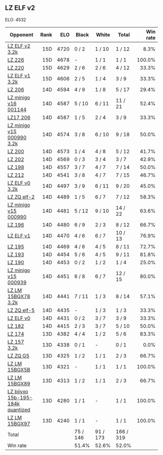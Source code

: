 ## LZ ELF v2 ##

ELO: 4532

Opponent | Rank | ELO | Black | White | Total | Win rate
---------|-----:|----:|-------|-------|-------|-------:
[LZ ELF v2 3.2k](LZ%20ELF%20v2%203.2k.md) | 15D | 4720 | 0 / 2 | 1 / 10 | 1 / 12 | 8.3%
[LZ 226](LZ%20226.md) | 15D | 4678 | - | 1 / 1 | 1 / 1 | 100.0%
[LZ 220](LZ%20220.md) | 15D | 4629 | 2 / 6 | 2 / 6 | 4 / 12 | 33.3%
[LZ ELF v1 3.2k](LZ%20ELF%20v1%203.2k.md) | 15D | 4606 | 2 / 5 | 1 / 4 | 3 / 9 | 33.3%
[LZ 206](LZ%20206.md) | 14D | 4594 | 4 / 9 | 1 / 8 | 5 / 17 | 29.4%
[LZ minigo v16 001144](LZ%20minigo%20v16%20001144.md) | 14D | 4587 | 5 / 10 | 6 / 11 | 11 / 21 | 52.4%
[LZ17 206](LZ17%20206.md) | 14D | 4587 | 1 / 5 | 2 / 4 | 3 / 9 | 33.3%
[LZ minigo v15 000990 3.2k](LZ%20minigo%20v15%20000990%203.2k.md) | 14D | 4574 | 3 / 8 | 6 / 10 | 9 / 18 | 50.0%
[LZ 200](LZ%20200.md) | 14D | 4573 | 1 / 4 | 4 / 8 | 5 / 12 | 41.7%
[LZ 202](LZ%20202.md) | 14D | 4569 | 0 / 3 | 3 / 4 | 3 / 7 | 42.9%
[LZ 198](LZ%20198.md) | 14D | 4557 | 3 / 7 | 4 / 7 | 7 / 14 | 50.0%
[LZ 212](LZ%20212.md) | 14D | 4541 | 3 / 8 | 4 / 7 | 7 / 15 | 46.7%
[LZ ELF v0 3.2k](LZ%20ELF%20v0%203.2k.md) | 14D | 4497 | 3 / 9 | 6 / 11 | 9 / 20 | 45.0%
[LZ ZQ elf-2](LZ%20ZQ%20elf-2.md) | 14D | 4489 | 1 / 5 | 6 / 7 | 7 / 12 | 58.3%
[LZ minigo v15 000990](LZ%20minigo%20v15%20000990.md) | 14D | 4481 | 5 / 12 | 9 / 10 | 14 / 22 | 63.6%
[LZ 196](LZ%20196.md) | 14D | 4480 | 6 / 9 | 2 / 3 | 8 / 12 | 66.7%
[LZ ELF v1](LZ%20ELF%20v1.md) | 14D | 4470 | 4 / 6 | 6 / 7 | 10 / 13 | 76.9%
[LZ 195](LZ%20195.md) | 14D | 4469 | 4 / 6 | 4 / 5 | 8 / 11 | 72.7%
[LZ 193](LZ%20193.md) | 14D | 4454 | 5 / 6 | 4 / 5 | 9 / 11 | 81.8%
[LZ 190](LZ%20190.md) | 14D | 4453 | 0 / 2 | 1 / 2 | 1 / 4 | 25.0%
[LZ minigo v15 000939](LZ%20minigo%20v15%20000939.md) | 14D | 4451 | 6 / 8 | 6 / 7 | 12 / 15 | 80.0%
[LZ LM 15BGX78 3.2k](LZ%20LM%2015BGX78%203.2k.md) | 14D | 4441 | 7 / 11 | 1 / 3 | 8 / 14 | 57.1%
[LZ ZQ elf-5](LZ%20ZQ%20elf-5.md) | 14D | 4435 | - | 1 / 3 | 1 / 3 | 33.3%
[LZ ELF v0](LZ%20ELF%20v0.md) | 14D | 4431 | 0 / 2 | 3 / 7 | 3 / 9 | 33.3%
[LZ 182](LZ%20182.md) | 14D | 4415 | 2 / 3 | 3 / 7 | 5 / 10 | 50.0%
[LZ 174](LZ%20174.md) | 13D | 4382 | 4 / 4 | 1 / 2 | 5 / 6 | 83.3%
[LZ 157 3.2k](LZ%20157%203.2k.md) | 13D | 4338 | 0 / 1 | - | 0 / 1 | 0.0%
[LZ ZQ G5](LZ%20ZQ%20G5.md) | 13D | 4325 | 1 / 2 | 1 / 1 | 2 / 3 | 66.7%
[LZ LM 15BGX5B](LZ%20LM%2015BGX5B.md) | 13D | 4321 | - | 1 / 1 | 1 / 1 | 100.0%
[LZ LM 15BGX89](LZ%20LM%2015BGX89.md) | 13D | 4313 | 1 / 2 | 1 / 1 | 2 / 3 | 66.7%
[LZ bjiyxo 15b-195-184k quantized](LZ%20bjiyxo%2015b-195-184k%20quantized.md) | 13D | 4280 | 1 / 1 | - | 1 / 1 | 100.0%
[LZ LM 15BGX97](LZ%20LM%2015BGX97.md) | 13D | 4240 | 1 / 1 | - | 1 / 1 | 100.0%
Total | | | 75 / 146 | 91 / 173 | 166 / 319 | 
Win rate| | | 51.4% | 52.6% | 52.0% | 

